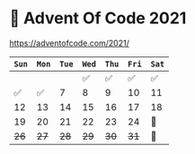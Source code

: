 # 🎄 Advent Of Code 2021
https://adventofcode.com/2021/

| `Sun`   | `Mon` | `Tue` | `Wed` | `Thu` | `Fri` | `Sat` |
|-------|----|-------|----|-----|-----|-----|
|       |    |       | ✅  | ✅  | ✅ | ✅ |
| ✅     |  ✅  | 7     | 8  |  9  |  10 |  11 |
| 12    |  13 | 14    | 15 |  16 |  17 |  18 |
| 19    |  20 | 21    | 22 |  23 |  24 | 🏁|
| ~~26~~ |  ~~27~~ | ~~28~~ | ~~29~~ |  ~~30~~ |  ~~31~~ |🥂|